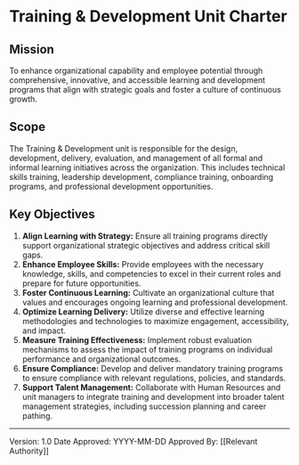# Training & Development Unit Charter

## Mission
To enhance organizational capability and employee potential through comprehensive, innovative, and accessible learning and development programs that align with strategic goals and foster a culture of continuous growth.

## Scope
The Training & Development unit is responsible for the design, development, delivery, evaluation, and management of all formal and informal learning initiatives across the organization. This includes technical skills training, leadership development, compliance training, onboarding programs, and professional development opportunities.

## Key Objectives
1.  **Align Learning with Strategy:** Ensure all training programs directly support organizational strategic objectives and address critical skill gaps.
2.  **Enhance Employee Skills:** Provide employees with the necessary knowledge, skills, and competencies to excel in their current roles and prepare for future opportunities.
3.  **Foster Continuous Learning:** Cultivate an organizational culture that values and encourages ongoing learning and professional development.
4.  **Optimize Learning Delivery:** Utilize diverse and effective learning methodologies and technologies to maximize engagement, accessibility, and impact.
5.  **Measure Training Effectiveness:** Implement robust evaluation mechanisms to assess the impact of training programs on individual performance and organizational outcomes.
6.  **Ensure Compliance:** Develop and deliver mandatory training programs to ensure compliance with relevant regulations, policies, and standards.
7.  **Support Talent Management:** Collaborate with Human Resources and unit managers to integrate training and development into broader talent management strategies, including succession planning and career pathing.

---
Version: 1.0
Date Approved: YYYY-MM-DD
Approved By: [[Relevant Authority]]
